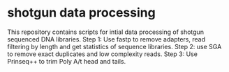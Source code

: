 # shotgun data processing
This repository contains scripts for intial data processing of shotgun sequenced DNA libraries.
Step 1: Use fastp to remove adapters, read filtering by length and get statistics of sequence libraries.
Step 2: use SGA to remove exact duplicates and low complexity reads.
Step 3: Use Prinseq++ to trim Poly A/t head and tails.
